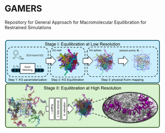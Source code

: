# GAMERS
Repository for General Approach for Macromolecular Equilibration for Restrained Simulations

<br />
<img src="overview.png" />
<br />
